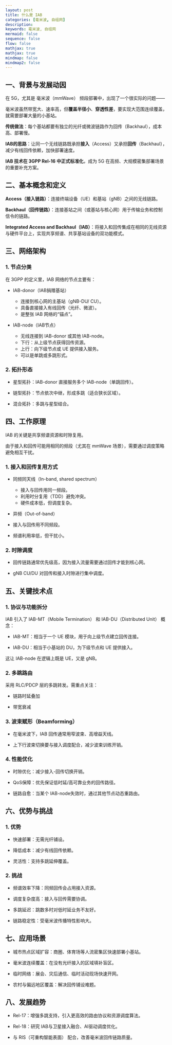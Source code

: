 ```yaml
---
layout: post
title: 什么是 IAB
categories: [毫米波, 自组网]
description: 
keywords: 毫米波, 自组网
mermaid: false
sequence: false
flow: false
mathjax: true
mathjax: true
mindmap: false
mindmap2: false
---
```


## 一、背景与发展动因

在 5G，尤其是 毫米波（mmWave） 频段部署中，出现了一个很实际的问题——

毫米波虽然带宽大、速率高，但**覆盖半径小**、**穿透性差**，要实现大范围连续覆盖，就需要部署大量的小基站。

**传统做法**：每个基站都要有独立的光纤或微波链路作为回传（Backhaul），成本高、部署慢。

**IAB的思路**：让同一个无线链路既承担**接入**（Access）又承担**回传**（Backhaul），减少有线回传依赖，加快部署速度。

**IAB 技术在 3GPP Rel-16 中正式标准化**，成为 5G 在高频、大规模密集部署场景的重要补充方案。

## 二、基本概念和定义

**Access（接入链路）**：连接终端设备（UE）和基站（gNB）之间的无线链路。

**Backhaul（回传链路）**：连接基站之间（或基站与核心网）用于传输业务和控制信令的链路。

**Integrated Access and Backhaul（IAB）**：将接入和回传集成在相同的无线资源与硬件平台上，实现共享频谱、共享基站设备的双功能模式。

## 三、网络架构

### 1. 节点分类

在 3GPP 的定义里，IAB 网络的节点主要有：

- IAB-donor（IAB捐赠基站）

  - 连接到核心网的主基站（gNB-DU/ CU）。
  - 具备直接接入有线回传（光纤、微波）。
  - 是整张 IAB 网络的“锚点”。

- IAB-node（IAB节点）

  - 无线连接到 IAB-donor 或其他 IAB-node。
  - 下行：从上级节点获得回传资源。
  - 上行：向下级节点或 UE 提供接入服务。
  - 可以是单跳或多跳形式。

### 2. 拓扑形态

- 星型拓扑：IAB-donor 直接服务多个 IAB-node（单跳回传）。

- 链型拓扑：节点依次中继，形成多跳（适合狭长区域）。

- 混合拓扑：多跳与星型结合。

## 四、工作原理

IAB 的关键是共享频谱资源和时隙复用。

由于接入和回传可能用相同的频段（尤其在 mmWave 场景），需要通过调度策略避免相互干扰。

### 1. 接入和回传复用方式

- 同频同天线（In-band, shared spectrum）

  - 接入与回传用同一频段。
  - 利用时分复用（TDD）避免冲突。
  - 硬件成本低，但调度复杂。

- 异频（Out-of-band）

- 接入与回传用不同频段。
- 频谱利用率低，但干扰小。

### 2. 时隙调度

- 回传链路通常优先级高，因为接入流量需要通过回传才能到核心网。

- gNB CU/DU 对回传和接入时隙进行集中调度。

## 五、关键技术点

### 1. 协议与功能拆分

IAB 引入了 IAB-MT（Mobile Termination） 和 IAB-DU（Distributed Unit） 概念：

- IAB-MT：相当于一个 UE 模块，用于向上级节点建立回传连接。

- IAB-DU：相当于小基站的 DU，为下级节点和 UE 提供接入。

这让 IAB-node 在逻辑上既是 UE，又是 gNB。

### 2. 多跳路由

采用 RLC/PDCP 层的多跳转发。需重点关注：

- 链路时延叠加

- 带宽衰减

### 3. 波束赋形（Beamforming）

- 在毫米波下，IAB 回传通常用窄波束、高增益天线。

- 上下行波束切换要与接入调度配合，减少波束训练开销。

### 4. 性能优化

- 时隙优化：减少接入-回传切换开销。

- QoS保障：优先保证低时延/高可靠业务的回传路径。

- 链路自愈：当某个 IAB-node失效时，通过其他节点动态重路由。

## 六、优势与挑战

### 1. 优势

- 快速部署：无需光纤铺设。

- 降低成本：减少有线回传依赖。

- 灵活性：支持多跳延伸覆盖。

### 2. 挑战

- 频谱效率下降：同频回传会占用接入资源。

- 调度复杂度高：接入与回传需要协调。

- 多跳延迟：跳数多时对低时延业务不友好。

- 链路稳定性：受毫米波传播特性影响大。

## 七、应用场景

- 城市热点区域扩容：商圈、体育场等人流密集区快速部署小基站。

- 毫米波连续覆盖：在没有光纤接入的区域填补盲区。

- 临时网络：展会、灾后通信、临时活动现场快速开网。

- 农村与偏远地区覆盖：解决回传铺设难题。

## 八、发展趋势

- Rel-17：增强多跳支持，引入更高效的路由协议和资源调度算法。

- Rel-18：研究 IAB与卫星接入融合、AI驱动调度优化。

- 与 RIS（可重构智能表面） 配合，改善毫米波回传链路质量。
